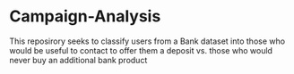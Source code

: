 # Campaign-Analysis
This reposirory seeks to classify users from a Bank dataset into those who would be useful to contact to offer them a deposit vs. those who would never buy an additional bank product
